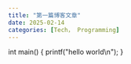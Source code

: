 ```yaml
---
title: "第一篇博客文章"
date: 2025-02-14
categories: [Tech， Programming]
---
```


int main()
{
    printf("hello world\n");
}
